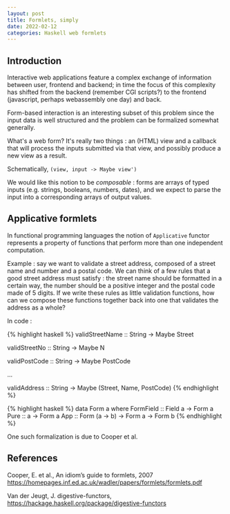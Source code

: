 ```yaml
---
layout: post
title: Formlets, simply
date: 2022-02-12
categories: Haskell web formlets
---
```


## Introduction

Interactive web applications feature a complex exchange of information between user, frontend and backend; in time the focus of this complexity has shifted from the backend (remember CGI scripts?) to the frontend (javascript, perhaps webassembly one day) and back.

Form-based interaction is an interesting subset of this problem since the input data is well structured and the problem can be formalized somewhat generally.

What's a web form? It's really two things : an (HTML) view and a callback that will process the inputs submitted via that view, and possibly produce a new view as a result.

Schematically, `(view, input -> Maybe view')`

We would like this notion to be _composable_ : forms are arrays of typed inputs (e.g. strings, booleans, numbers, dates), and we expect to parse the input into a corresponding arrays of output values.

## Applicative formlets

In functional programming languages the notion of `Applicative` functor represents a property of functions that perform more than one independent computation. 

Example : say we want to validate a street address, composed of a street name and number and a postal code. We can think of a few rules that a good street address must satisfy : the street name should be formatted in a certain way, the number should be a positive integer and the postal code made of 5 digits. If we write these rules as little validation functions, how can we compose these functions together back into one that validates the address as a whole?

In code :

{% highlight haskell %}
validStreetName :: String -> Maybe Street

validStreetNo :: String -> Maybe N

validPostCode :: String -> Maybe PostCode

...

validAddress :: String -> Maybe (Street, Name, PostCode)
{% endhighlight %}


{% highlight haskell %}
data Form a where
  FormField :: Field a -> Form a
  Pure :: a -> Form a
  App :: Form (a -> b) -> Form a -> Form b
{% endhighlight %}


One such formalization is due to Cooper et al. 


## References

Cooper, E. et al., An idiom’s guide to formlets, 2007 https://homepages.inf.ed.ac.uk/wadler/papers/formlets/formlets.pdf

Van der Jeugt, J. digestive-functors, https://hackage.haskell.org/package/digestive-functors
